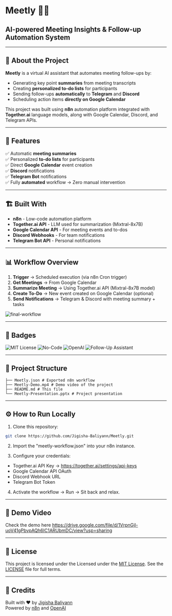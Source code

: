 # Meetly 🤖📅
## AI-powered Meeting Insights & Follow-up Automation System

---

## 📝 About the Project

**Meetly** is a virtual AI assistant that automates meeting follow-ups by:
- Generating key point **summaries** from meeting transcripts
- Creating **personalized to-do lists** for participants
- Sending follow-ups **automatically** to **Telegram** and **Discord**
- Scheduling action items **directly on Google Calendar**

This project was built using **n8n** automation platform integrated with **Together.ai** language models, along with Google Calendar, Discord, and Telegram APIs.

---

## 🚀 Features

✅ Automatic **meeting summaries**  
✅ Personalized **to-do lists** for participants  
✅ Direct **Google Calendar** event creation  
✅ **Discord** notifications  
✅ **Telegram Bot** notifications  
✅ Fully **automated** workflow → Zero manual intervention

---

## 🏗️ Built With

- **n8n** - Low-code automation platform
- **Together.ai API** - LLM used for summarization (Mixtral-8x7B)
- **Google Calendar API** - For meeting events and to-dos
- **Discord Webhooks** - For team notifications
- **Telegram Bot API** - Personal notifications

---

## 📊 Workflow Overview

1. **Trigger** → Scheduled execution (via n8n Cron trigger)
2. **Get Meetings** → From Google Calendar
3. **Summarize Meeting** → Using Together.ai API (Mixtral-8x7B model)
4. **Create To-Do** → New event created on Google Calendar (optional)
5. **Send Notifications** → Telegram & Discord with meeting summary + tasks

![final-workflow](https://github.com/user-attachments/assets/16ff53aa-2044-4989-9508-f69a100423bf)

---

## 📛 Badges

![MIT License](https://img.shields.io/badge/license-MIT-blue.svg)
![No-Code](https://img.shields.io/badge/built%20with-n8n-brightgreen)
![OpenAI](https://img.shields.io/badge/OpenAI-API-blue)
![Follow-Up Assistant](https://img.shields.io/badge/AI-AutoMeeting%20Assistant-purple)

---

## 📂 Project Structure

```Meetly/
├── Meetly.json # Exported n8n workflow
├── Meetly-Demo.mp4 # Demo video of the project
├── README.md # This file
└── Meetly-Presentation.pptx # Project presentation
```

---

## ⚙️ How to Run Locally

1. Clone this repository:
```bash
git clone https://github.com/Jigisha-Baliyann/Meetly.git
```

2. Import the "meetly-workflow.json" into your n8n instance.

3. Configure your credentials:
- Together.ai API Key → https://together.ai/settings/api-keys
- Google Calendar API OAuth
- Discord Webhook URL
- Telegram Bot Token

4. Activate the workflow → Run → Sit back and relax.

---

## 🎥 Demo Video

Check the demo here https://drive.google.com/file/d/1VrpnGjl-uoV41gPbvpAQh6IC1ARUbmDC/view?usp=sharing

---

## 📜 License

This project is licensed under the Licensed under the [MIT License](https://opensource.org/licenses/MIT). See the [LICENSE](https://github.com/Jigisha-Baliyann/Meetly/blob/main/LICENSE) file for full terms.

---

## 🙌 Credits

Built with ❤️ by [Jigisha Baliyann](https://github.com/Jigisha-Baliyann)  
Powered by [n8n](https://n8n.io) and [OpenAI](https://openai.com)
